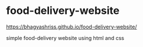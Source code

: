 # food-delivery-website
 https://bhagyashriss.github.io/food-delivery-website/
 
 simple food-delivery website using html and css
